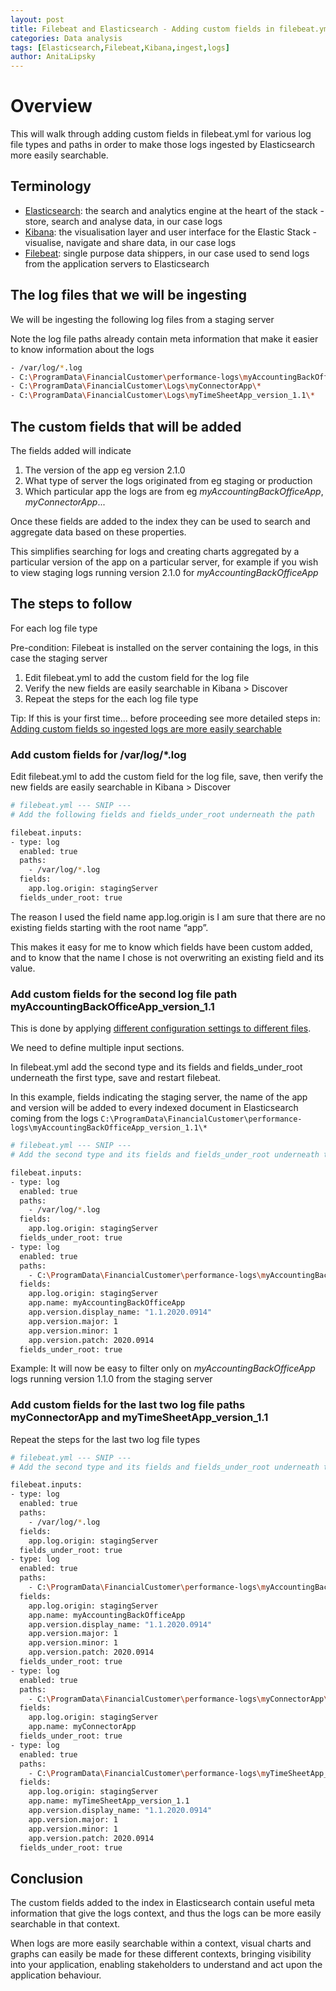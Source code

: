 ```yaml
---
layout: post
title: Filebeat and Elasticsearch - Adding custom fields in filebeat.yml based on log file path
categories: Data analysis
tags: [Elasticsearch,Filebeat,Kibana,ingest,logs]
author: AnitaLipsky 
---
```


# Overview
This will walk through adding custom fields in filebeat.yml for various log file types and paths in order to make those logs ingested by Elasticsearch more easily searchable.

## Terminology
* [Elasticsearch](https://www.elastic.co/elasticsearch/): the search and analytics engine at the heart of the stack - store, search and analyse data, in our case logs
* [Kibana](https://www.elastic.co/kibana): the visualisation layer and user interface for the Elastic Stack - visualise, navigate and share data, in our case logs
* [Filebeat](https://www.elastic.co/beats/filebeat): single purpose data shippers, in our case used to send logs from the application servers to Elasticsearch


## The log files that we will be ingesting


We will be ingesting the following log files from a staging server

Note the log file paths already contain meta information that make it easier to know information about the logs

```bash
- /var/log/*.log
- C:\ProgramData\FinancialCustomer\performance-logs\myAccountingBackOfficeApp_version_1.1\*
- C:\ProgramData\FinancialCustomer\Logs\myConnectorApp\*
- C:\ProgramData\FinancialCustomer\Logs\myTimeSheetApp_version_1.1\*
```

## The custom fields that will be added


The fields added will indicate

1. The version of the app eg version 2.1.0
2. What type of server the logs originated from eg staging or production
3. Which particular app the logs are from eg *myAccountingBackOfficeApp*, *myConnectorApp*...


Once these fields are added to the index they can be used to search and aggregate data based on these properties.

This simplifies searching for logs and creating charts aggregated by a particular version of the app on a particular server, for example if you wish to view staging logs running version 2.1.0 for *myAccountingBackOfficeApp*

## The steps to follow

For each log file type

Pre-condition: Filebeat is installed on the server containing the logs, in this case the staging server
1. Edit filebeat.yml to add the custom field for the log file
2. Verify the new fields are easily searchable in Kibana > Discover
3. Repeat the steps for the each log file type


Tip: If this is your first time... before proceeding see more detailed steps in: [Adding custom fields so ingested logs are more easily searchable](https://blog.sysco.no/data/analysis/Filebeat-and-Elasticsearch-adding-custom-fields/)

### Add custom fields for /var/log/*.log

Edit filebeat.yml to add the custom field for the log file, save, then verify the new fields are easily searchable in Kibana > Discover


```bash
# filebeat.yml --- SNIP ---
# Add the following fields and fields_under_root underneath the path

filebeat.inputs:
- type: log
  enabled: true
  paths:
    - /var/log/*.log
  fields:
    app.log.origin: stagingServer
  fields_under_root: true
```

The reason I used the field name app.log.origin is I am sure that there are no existing fields starting with the root name “app”.

This makes it easy for me to know which fields have been custom added, and to know that the name I chose is not overwriting an existing field and its value.


### Add custom fields for the second log file path myAccountingBackOfficeApp_version_1.1

This is done by applying [different configuration settings to different files](https://www.elastic.co/guide/en/beats/filebeat/current/filebeat-input-log.html#filebeat-input-log).

We need to define multiple input sections.

In filebeat.yml add the second type and its fields and fields_under_root underneath the first type, save and restart filebeat.

In this example, fields indicating the staging server, the name of the app and version will be added to every indexed document in Elasticsearch coming from the logs ```C:\ProgramData\FinancialCustomer\performance-logs\myAccountingBackOfficeApp_version_1.1\*```


```bash
# filebeat.yml --- SNIP ---
# Add the second type and its fields and fields_under_root underneath the first type

filebeat.inputs:
- type: log
  enabled: true
  paths:
    - /var/log/*.log
  fields:
    app.log.origin: stagingServer
  fields_under_root: true
- type: log
  enabled: true
  paths:
    - C:\ProgramData\FinancialCustomer\performance-logs\myAccountingBackOfficeApp_version_1.1\*
  fields:
    app.log.origin: stagingServer
    app.name: myAccountingBackOfficeApp
    app.version.display_name: "1.1.2020.0914"
    app.version.major: 1
    app.version.minor: 1
    app.version.patch: 2020.0914
  fields_under_root: true
```

Example: It will now be easy to filter only on *myAccountingBackOfficeApp* logs running version 1.1.0 from the staging server


### Add custom fields for the last two log file paths myConnectorApp and myTimeSheetApp_version_1.1


Repeat the steps for the last two log file types


```bash
# filebeat.yml --- SNIP ---
# Add the second type and its fields and fields_under_root underneath the first type

filebeat.inputs:
- type: log
  enabled: true
  paths:
    - /var/log/*.log
  fields:
    app.log.origin: stagingServer
  fields_under_root: true
- type: log
  enabled: true
  paths:
    - C:\ProgramData\FinancialCustomer\performance-logs\myAccountingBackOfficeApp_version_1.1\*
  fields:
    app.log.origin: stagingServer
    app.name: myAccountingBackOfficeApp
    app.version.display_name: "1.1.2020.0914"
    app.version.major: 1
    app.version.minor: 1
    app.version.patch: 2020.0914
  fields_under_root: true
- type: log
  enabled: true
  paths:
    - C:\ProgramData\FinancialCustomer\performance-logs\myConnectorApp\*
  fields:
    app.log.origin: stagingServer
    app.name: myConnectorApp
  fields_under_root: true
- type: log
  enabled: true
  paths:
    - C:\ProgramData\FinancialCustomer\performance-logs\myTimeSheetApp_version_1.1\*
  fields:
    app.log.origin: stagingServer
    app.name: myTimeSheetApp_version_1.1
    app.version.display_name: "1.1.2020.0914"
    app.version.major: 1
    app.version.minor: 1
    app.version.patch: 2020.0914
  fields_under_root: true
```

## Conclusion

The custom fields added to the index in Elasticsearch contain useful meta information that give the logs context, and thus the logs can be more easily searchable in that context.

When logs are more easily searchable within a context, visual charts and graphs can easily be made for these different contexts, bringing visibility into your application, enabling stakeholders to understand and act upon the application behaviour.
